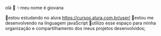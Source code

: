 olá 👋 
✨️meu nome é giovana

💫estou estudando no alura https://cursos.alura.com.br/user/
💫estou me desenvolvendo na linguagem javaScript
💫utilizo esse espaço para minha organização e
compartilhamento dos meus projetos desenvolvidos;
